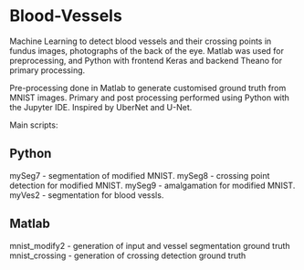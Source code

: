 # Blood-Vessels

Machine Learning to detect blood vessels and their crossing points in fundus images, photographs of the back of the eye. Matlab was used for preprocessing, and Python with frontend Keras and backend Theano for primary processing.

Pre-processing done in Matlab to generate customised ground truth from MNIST images. Primary and post processing performed using Python with the Jupyter IDE. Inspired by UberNet and U-Net.


Main scripts:
## Python
mySeg7 - segmentation of modified MNIST.
mySeg8 - crossing point detection for modified MNIST.
mySeg9 - amalgamation for modified MNIST.
myVes2 - segmentation for blood vessls.

## Matlab
mnist_modify2 - generation of input and vessel segmentation ground truth
mnist_crossing - generation of crossing detection ground truth

